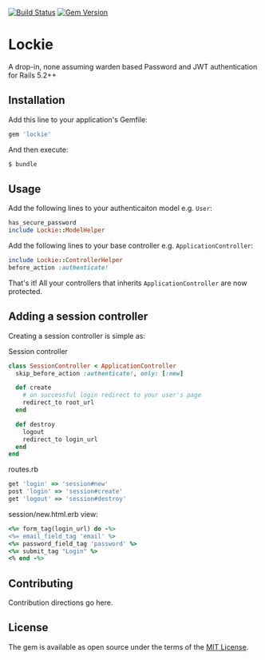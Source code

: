 [![Build Status](https://travis-ci.org/melvinsembrano/lockie.svg?branch=master)](https://travis-ci.org/melvinsembrano/lockie)
[![Gem Version](https://badge.fury.io/rb/lockie.svg)](https://badge.fury.io/rb/lockie)

# Lockie
A drop-in, none assuming warden based Password and JWT authentication for Rails 5.2++


## Installation
Add this line to your application's Gemfile:

```ruby
gem 'lockie'
```

And then execute:
```bash
$ bundle
```

## Usage
Add the following lines to your authenticaiton model e.g. `User`:

```ruby
has_secure_password
include Lockie::ModelHelper
```

Add the following lines to your base controller e.g. `ApplicationController`:
```ruby
include Lockie::ControllerHelper
before_action :authenticate!
```
That's it! All your controllers that inherits `ApplicationController` are now protected.


## Adding a session controller
Creating a session controller is simple as:

Session controller
```ruby
class SessionController < ApplicationController
  skip_before_action :authenticate!, only: [:new]

  def create
    # on successful login redirect to your user's page
    redirect_to root_url
  end

  def destroy
    logout
    redirect_to login_url
  end
end

```

routes.rb
```ruby
get 'login' => 'session#new'
post 'login' => 'session#create'
get 'logout' => 'session#destroy'
```

session/new.html.erb view:
```ruby
<%= form_tag(login_url) do -%>
<%= email_field_tag 'email' %>
<%= password_field_tag 'password' %>
<%= submit_tag "Login" %>
<% end -%>
```

## Contributing
Contribution directions go here.

## License
The gem is available as open source under the terms of the [MIT License](https://opensource.org/licenses/MIT).
